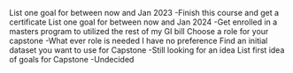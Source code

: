 List one goal for between now and Jan 2023
-Finish this course and get a certificate
List one goal for between now and Jan 2024
-Get enrolled in a masters program to utilized the rest of my GI bill
Choose a role for your capstone
-What ever role is needed I have no preference
Find an initial dataset you want to use for Capstone
-Still looking for an idea
List first idea of goals for Capstone
-Undecided
